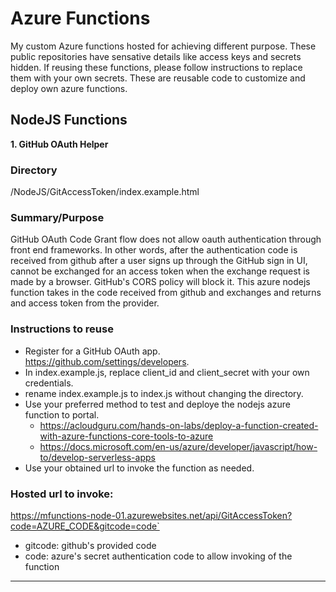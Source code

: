 # Azure Functions
My custom Azure functions hosted for achieving different purpose. These public repositories have sensative details like access keys and secrets hidden. If reusing these functions, please follow instructions to replace them with your own secrets. These are reusable code to customize and deploy own azure functions.

## NodeJS Functions


**1. GitHub OAuth Helper**

### Directory
/NodeJS/GitAccessToken/index.example.html

### Summary/Purpose
GitHub OAuth Code Grant flow does not allow oauth authentication through front end frameworks. In other words, after the authentication code is received from github after a user signs up through the GitHub sign in UI, cannot be exchanged for an access token when the exchange request is made by a browser. GitHub's CORS policy will block it. This azure nodejs function takes in the code received from github and exchanges and returns and access token from the provider.

### Instructions to reuse
- Register for a GitHub OAuth app. https://github.com/settings/developers.
- In index.example.js, replace client_id and client_secret with your own credentials.
- rename index.example.js to index.js without changing the directory.
- Use your preferred method to test and deploye the nodejs azure function to portal.
    - https://acloudguru.com/hands-on-labs/deploy-a-function-created-with-azure-functions-core-tools-to-azure
    - https://docs.microsoft.com/en-us/azure/developer/javascript/how-to/develop-serverless-apps
- Use your obtained url to invoke the function as needed.

### Hosted url to invoke:
https://mfunctions-node-01.azurewebsites.net/api/GitAccessToken?code=AZURE_CODE&gitcode=code`
- gitcode: github's provided code
- code: azure's secret authentication code to allow invoking of the function

---